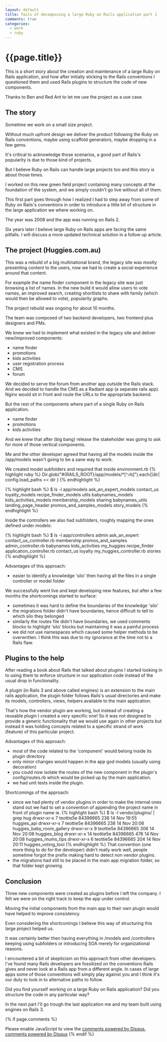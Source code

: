 ```yaml
---
layout: default
title: Tails of decomposing a large Ruby on Rails application part 1
comments: true
categories:
  - work
  - ruby
---
```



# {{page.title}}

This is a short story about the creation and maintenance of a large Ruby on Rails
application, and how after initially sticking to the Rails conventions I
questioned them and used Rails plugins to structure the code of new components.

Thanks to Ben and Red Ant to let me use the project as a use case.


## The story
Sometime we work on a small size project.

Without much upfront design we deliver the product following the Ruby on Rails conventions,
maybe using scaffold generators, maybe dropping in a few gems.

It's critical to acknowledge those scenarios, a good part of Rails's popularity is due to those kind of projects.

But I believe Ruby on Rails can handle large projects too and this story is about those times.

I worked on this new green field project containing many concepts at the
foundation of the system, and we simply couldn't go live without all of them.

This first part goes through how I realized I had to step away from some of
Ruby on Rails's conventions in order to introduce a little bit of structure in
the large application we where working on.

The year was 2008 and the app was running on Rails 2.

Six years later I believe large Ruby on Rails apps are facing the same pitfalls. I will
discuss a more updated technical solution in a follow up article.


## The project (Huggies.com.au)
This was a rebuild of a big multinational brand, the legacy site was mostly presenting
content to the users, now we had to create a social experience around that content.

For example the name finder component in the legacy site was just browsing a list of names.
In the new build it would allow users to vote names, an improved search, creating
shortlists to share with family (which would then be allowed to vote), popularity graphs.

The project rebuild was ongoing for about 10 months.

The team was composed of two backend developers, two frontend plus designers and PMs.

We knew we had to implement what existed in the legacy site and deliver new/improved components:
* name finder
* promotions
* kids activities
* user registration process
* CMS
* forum

We decided to serve the forum from another app outside the Rails stack.
And we decided to handle the CMS as a Radiant app (a separate rails app).
Nginx would sit in front and route the URLs to the appropriate backend.

But the rest of the components where part of a single Ruby on Rails application.
* name finder
* promotions
* kids activities

And we knew that after (big bang) release the stakeholder was going to ask for
more of those vertical components.

Me and the other developer agreed that having all the
models inside the /app/models wasn't going to be a sane way to work.

We created model subfolders and required that inside environment.rb
{% highlight ruby %}
Dir.glob("#{RAILS_ROOT}/app/models/*[^.rb]").each{|dir| config.load_paths << dir }
{% endhighlight %}

{% highlight bash %}
$ ls -l app/models
ask_an_expert_models            contact_us                      loyalty_models                  recipe_finder_models            utils
babynames_models                kids_activities_models          membership_models               sharing
babynames_utils                 landing_page_header             promos_and_samples_models       story_models
{% endhighlight %}

Inside the controllers we also had subfolders, roughly mapping the ones defined under models:

{% highlight bash %}
$ ls -l app/controllers
admin                           ask_an_expert                   contact_us_controller.rb        membership                      promos_and_samples
admin_controller.rb             babynames                       kids_activities                 my_huggies                      recipe_finder
application_controller.rb       contact_us                      loyalty                         my_huggies_controller.rb        stories
{% endhighlight %}

Advantages of this approach:
 
* easier to identify a knowledge 'silo' then having all the files in a single controller or model folder

We successfully went live and kept developing new features, but after a few months the shortcomings started to surface:

* sometimes it was hard to define the boundaries of the knowledge 'silo'
* the migrations folder didn't have boundaries, hence difficult to tell to which silo they belonged
* similarly the routes file didn't have boundaries, we used comments blocks to highlight 'silo' blocks but maintaining it was a painful process
* we did not use namespaces which caused some helper methods to be overwritten. I think this was due to my ignorance at the time not to a Rails flaw.


## Plugins to the help
After reading a book about Rails that talked about plugins I
started looking in to using them to enforce structure in our application code
instead of the usual drop in functionality.

A plugin (in Rails 3 and above called engines) is an extension to the
main rails application, the plugin folder follows Rails's usual directories and
make its models, controllers, views, helpers available to the main application.

That's how the vendor plugin are working, but instead of creating a reusable
plugin I created a very specific one!
So it was not designed to provide a generic functionality that we would use again
in other projects but instead it was holding concepts related to a specific strand
of work (feature) of this particular project.

Advantages of this approach:
* most of the code related to the 'component' would belong inside its plugin directory
* only minor changes would happen in the app god models (usually using decoration)
* you could now isolate the routes of the new component in the plugin's config/routes.rb which would be picked up by the main application.
* we had unit tests inside the plugin.

Shortcomings of the approach:

* since we had plenty of vendor plugins in order to make the internal ones stand out we had to set a convention of appending the project name in front of plugin name ie.  {% highlight bash %}
$ ls -l vendor/plugins/ | grep hug
drwxr-xr-x   7 teottie5e  84396665  238 14 Nov 19:55 huggies_api
drwxr-xr-x   7 teottie5e  84396665  238 14 Nov 20:06 huggies_baby_room_gallery
drwxr-xr-x   9 teottie5e  84396665  306 14 Nov 20:08 huggies_blog
drwxr-xr-x  14 teottie5e  84396665  476 14 Nov 20:08 huggies_mums_tips
drwxr-xr-x   6 teottie5e  84396665  204 14 Nov 20:11 huggies_voting_tool
{% endhighlight %} That convention (one more thing to do for the developer) didn't really work well,
people sometime forgot the prefix making hard to detect non vendor plugins.
* the migrations had still to be placed in the main app migration folder, so that folder kept
growing.


## Conclusion
Three new components were created as plugins before I left the company.
I felt we were on the right track to keep the app under control.

Moving the initial components from the main app to their own plugin would have
helped to improve consistency.

Even considering the shortcomings I believe this way of structuring this large
project helped us.

It was certainly better then having everything in /models and /controllers keeping
using subfolders or introducing SOA merely for organizational reasons.

I encountered a bit of skepticism on this approach from other developers.
I've found many Rails developers are fossilized on the conventions Rails gives
and never look at a Rails app from a different angle.
In cases of large apps some of those conventions will simply play against you
and I think it's our duty to look in to alternative paths to follow.

Did you find yourself working on a large Ruby on Rails application? Did you
structure the code in any particular way?

In the next part I'll go trough the last application me and my team built using
engines on Rails 3.

{% if page.comments %}
  <div id="disqus_thread"></div>
  <script type="text/javascript">
      /* * * CONFIGURATION VARIABLES: EDIT BEFORE PASTING INTO YOUR WEBPAGE * * */
      var disqus_shortname = 'enricoteotti'; // required: replace example with your forum shortname

      /* * * DON'T EDIT BELOW THIS LINE * * */
      (function() {
          var dsq = document.createElement('script'); dsq.type = 'text/javascript'; dsq.async = true;
          dsq.src = '//' + disqus_shortname + '.disqus.com/embed.js';
          (document.getElementsByTagName('head')[0] || document.getElementsByTagName('body')[0]).appendChild(dsq);
      })();
  </script>
  <noscript>Please enable JavaScript to view the <a href="http://disqus.com/?ref_noscript">comments powered by Disqus.</a></noscript>
  <a href="http://disqus.com" class="dsq-brlink">comments powered by <span class="logo-disqus">Disqus</span></a>
{% endif %}
